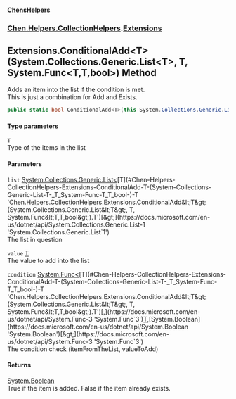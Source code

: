 #### [ChensHelpers](./index.md 'index')
### [Chen.Helpers.CollectionHelpers](./Chen-Helpers-CollectionHelpers.md 'Chen.Helpers.CollectionHelpers').[Extensions](./Chen-Helpers-CollectionHelpers-Extensions.md 'Chen.Helpers.CollectionHelpers.Extensions')
## Extensions.ConditionalAdd&lt;T&gt;(System.Collections.Generic.List&lt;T&gt;, T, System.Func&lt;T,T,bool&gt;) Method
Adds an item into the list if the condition is met.  
This is just a combination for Add and Exists.  
```csharp
public static bool ConditionalAdd<T>(this System.Collections.Generic.List<T> list, T value, System.Func<T,T,bool> condition);
```
#### Type parameters
<a name='Chen-Helpers-CollectionHelpers-Extensions-ConditionalAdd-T-(System-Collections-Generic-List-T-_T_System-Func-T_T_bool-)-T'></a>
`T`  
Type of the items in the list  
  
#### Parameters
<a name='Chen-Helpers-CollectionHelpers-Extensions-ConditionalAdd-T-(System-Collections-Generic-List-T-_T_System-Func-T_T_bool-)-list'></a>
`list` [System.Collections.Generic.List&lt;](https://docs.microsoft.com/en-us/dotnet/api/System.Collections.Generic.List-1 'System.Collections.Generic.List`1')[T](#Chen-Helpers-CollectionHelpers-Extensions-ConditionalAdd-T-(System-Collections-Generic-List-T-_T_System-Func-T_T_bool-)-T 'Chen.Helpers.CollectionHelpers.Extensions.ConditionalAdd&lt;T&gt;(System.Collections.Generic.List&lt;T&gt;, T, System.Func&lt;T,T,bool&gt;).T')[&gt;](https://docs.microsoft.com/en-us/dotnet/api/System.Collections.Generic.List-1 'System.Collections.Generic.List`1')  
The list in question  
  
<a name='Chen-Helpers-CollectionHelpers-Extensions-ConditionalAdd-T-(System-Collections-Generic-List-T-_T_System-Func-T_T_bool-)-value'></a>
`value` [T](#Chen-Helpers-CollectionHelpers-Extensions-ConditionalAdd-T-(System-Collections-Generic-List-T-_T_System-Func-T_T_bool-)-T 'Chen.Helpers.CollectionHelpers.Extensions.ConditionalAdd&lt;T&gt;(System.Collections.Generic.List&lt;T&gt;, T, System.Func&lt;T,T,bool&gt;).T')  
The value to add into the list  
  
<a name='Chen-Helpers-CollectionHelpers-Extensions-ConditionalAdd-T-(System-Collections-Generic-List-T-_T_System-Func-T_T_bool-)-condition'></a>
`condition` [System.Func&lt;](https://docs.microsoft.com/en-us/dotnet/api/System.Func-3 'System.Func`3')[T](#Chen-Helpers-CollectionHelpers-Extensions-ConditionalAdd-T-(System-Collections-Generic-List-T-_T_System-Func-T_T_bool-)-T 'Chen.Helpers.CollectionHelpers.Extensions.ConditionalAdd&lt;T&gt;(System.Collections.Generic.List&lt;T&gt;, T, System.Func&lt;T,T,bool&gt;).T')[,](https://docs.microsoft.com/en-us/dotnet/api/System.Func-3 'System.Func`3')[T](#Chen-Helpers-CollectionHelpers-Extensions-ConditionalAdd-T-(System-Collections-Generic-List-T-_T_System-Func-T_T_bool-)-T 'Chen.Helpers.CollectionHelpers.Extensions.ConditionalAdd&lt;T&gt;(System.Collections.Generic.List&lt;T&gt;, T, System.Func&lt;T,T,bool&gt;).T')[,](https://docs.microsoft.com/en-us/dotnet/api/System.Func-3 'System.Func`3')[System.Boolean](https://docs.microsoft.com/en-us/dotnet/api/System.Boolean 'System.Boolean')[&gt;](https://docs.microsoft.com/en-us/dotnet/api/System.Func-3 'System.Func`3')  
The condition check (itemFromTheList, valueToAdd)  
  
#### Returns
[System.Boolean](https://docs.microsoft.com/en-us/dotnet/api/System.Boolean 'System.Boolean')  
True if the item is added. False if the item already exists.  
